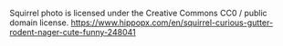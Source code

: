 Squirrel photo is licensed under the Creative Commons CC0 / public domain license.
https://www.hippopx.com/en/squirrel-curious-gutter-rodent-nager-cute-funny-248041
